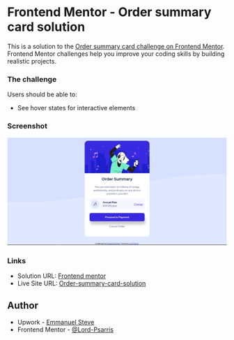 # Frontend Mentor - Order summary card solution

This is a solution to the [Order summary card challenge on Frontend Mentor](https://www.frontendmentor.io/challenges/order-summary-component-QlPmajDUj). Frontend Mentor challenges help you improve your coding skills by building realistic projects.

### The challenge

Users should be able to:

- See hover states for interactive elements

### Screenshot

![](./screenshot.jpg)

### Links

- Solution URL: [Frontend mentor](https://www.frontendmentor.io/solutions/responsive-page-using-css-mxROWZG-Y)
- Live Site URL: [Order-summary-card-solution](https://lord-psarris.github.io/Order-summary-card-solution/)

## Author

- Upwork - [Emmanuel Steve](https://www.upwork.com/freelancers/~01780097fc5243ef0b)
- Frontend Mentor - [@Lord-Psarris](https://www.frontendmentor.io/profile/Lord-Psarris)
